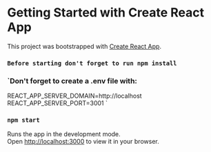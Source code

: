 # Getting Started with Create React App

This project was bootstrapped with [Create React App](https://github.com/facebook/create-react-app).

### `Before starting don't forget to run npm install`

### `Don't forget to create a .env file with:
REACT_APP_SERVER_DOMAIN=http://localhost
REACT_APP_SERVER_PORT=3001
`

### `npm start`

Runs the app in the development mode.\
Open [http://localhost:3000](http://localhost:3000) to view it in your browser.

